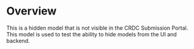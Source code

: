 # Overview

This is a hidden model that is not visible in the CRDC Submission Portal. This
model is used to test the ability to hide models from the UI and backend.
